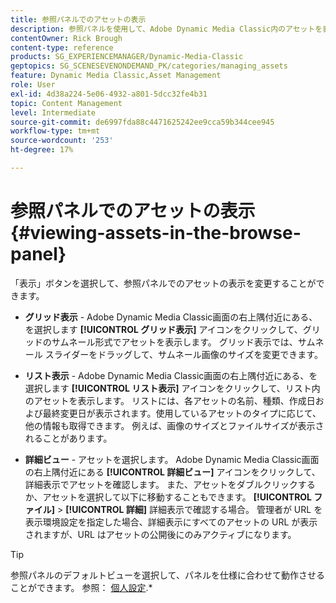 ```yaml
---
title: 参照パネルでのアセットの表示
description: 参照パネルを使用して、Adobe Dynamic Media Classic内のアセットを表示する方法を説明します。
contentOwner: Rick Brough
content-type: reference
products: SG_EXPERIENCEMANAGER/Dynamic-Media-Classic
geptopics: SG_SCENESEVENONDEMAND_PK/categories/managing_assets
feature: Dynamic Media Classic,Asset Management
role: User
exl-id: 4d38a224-5e06-4932-a801-5dcc32fe4b31
topic: Content Management
level: Intermediate
source-git-commit: de6997fda88c4471625242ee9cca59b344cee945
workflow-type: tm+mt
source-wordcount: '253'
ht-degree: 17%

---
```


# 参照パネルでのアセットの表示{#viewing-assets-in-the-browse-panel}

「表示」ボタンを選択して、参照パネルでのアセットの表示を変更することができます。

* **グリッド表示** - Adobe Dynamic Media Classic画面の右上隅付近にある、を選択します **[!UICONTROL グリッド表示]** アイコンをクリックして、グリッドのサムネール形式でアセットを表示します。 グリッド表示では、サムネール スライダーをドラッグして、サムネール画像のサイズを変更できます。

* **リスト表示** - Adobe Dynamic Media Classic画面の右上隅付近にある、を選択します **[!UICONTROL リスト表示]** アイコンをクリックして、リスト内のアセットを表示します。 リストには、各アセットの名前、種類、作成日および最終変更日が表示されます。使用しているアセットのタイプに応じて、他の情報も取得できます。 例えば、画像のサイズとファイルサイズが表示されることがあります。

* **詳細ビュー** - アセットを選択します。 Adobe Dynamic Media Classic画面の右上隅付近にある **[!UICONTROL 詳細ビュー]** アイコンをクリックして、詳細表示でアセットを確認します。 また、アセットをダブルクリックするか、アセットを選択して以下に移動することもできます。 **[!UICONTROL ファイル]** > **[!UICONTROL 詳細]** 詳細表示で確認する場合。 管理者が URL を表示環境設定を指定した場合、詳細表示にすべてのアセットの URL が表示されますが、URL はアセットの公開後にのみアクティブになります。

>[!TIP]
>
>参照パネルのデフォルトビューを選択して、パネルを仕様に合わせて動作させることができます。 参照： [個人設定](personal-setup.md#personal_setup).*

